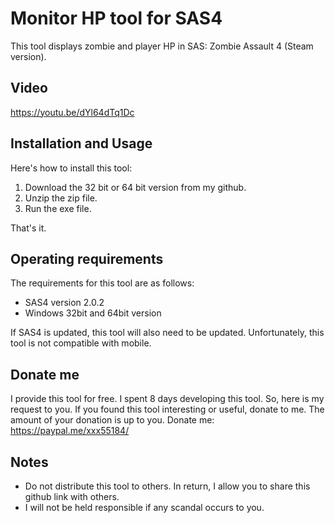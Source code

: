 # Monitor HP tool for SAS4
This tool displays zombie and player HP in SAS: Zombie Assault 4 (Steam version).

## Video
https://youtu.be/dYl64dTq1Dc

## Installation and Usage
Here's how to install this tool:
1. Download the 32 bit or 64 bit version from my github.
2. Unzip the zip file.
3. Run the exe file.

That's it.

## Operating requirements
The requirements for this tool are as follows:
* SAS4 version 2.0.2
* Windows 32bit and 64bit version

If SAS4 is updated, this tool will also need to be updated.
Unfortunately, this tool is not compatible with mobile.

## Donate me
I provide this tool for free.
I spent 8 days developing this tool.
So, here is my request to you.
If you found this tool interesting or useful, donate to me.
The amount of your donation is up to you.
Donate me: https://paypal.me/xxx55184/

## Notes
* Do not distribute this tool to others. In return, I allow you to share this github link with others.
* I will not be held responsible if any scandal occurs to you.



